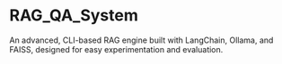 # RAG_QA_System
An advanced, CLI-based RAG engine built with LangChain, Ollama, and FAISS, designed for easy experimentation and evaluation.
